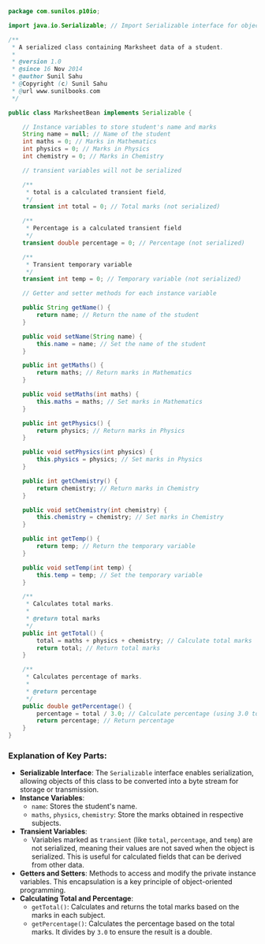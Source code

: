 
```java
package com.sunilos.p10io;

import java.io.Serializable; // Import Serializable interface for object serialization

/**
 * A serialized class containing Marksheet data of a student.
 * 
 * @version 1.0
 * @since 16 Nov 2014
 * @author Sunil Sahu
 * @Copyright (c) Sunil Sahu
 * @url www.sunilbooks.com
 */

public class MarksheetBean implements Serializable {

    // Instance variables to store student's name and marks
    String name = null; // Name of the student
    int maths = 0; // Marks in Mathematics
    int physics = 0; // Marks in Physics
    int chemistry = 0; // Marks in Chemistry

    // transient variables will not be serialized

    /**
     * total is a calculated transient field,
     */
    transient int total = 0; // Total marks (not serialized)

    /**
     * Percentage is a calculated transient field
     */
    transient double percentage = 0; // Percentage (not serialized)

    /**
     * Transient temporary variable
     */
    transient int temp = 0; // Temporary variable (not serialized)

    // Getter and setter methods for each instance variable

    public String getName() {
        return name; // Return the name of the student
    }

    public void setName(String name) {
        this.name = name; // Set the name of the student
    }

    public int getMaths() {
        return maths; // Return marks in Mathematics
    }

    public void setMaths(int maths) {
        this.maths = maths; // Set marks in Mathematics
    }

    public int getPhysics() {
        return physics; // Return marks in Physics
    }

    public void setPhysics(int physics) {
        this.physics = physics; // Set marks in Physics
    }

    public int getChemistry() {
        return chemistry; // Return marks in Chemistry
    }

    public void setChemistry(int chemistry) {
        this.chemistry = chemistry; // Set marks in Chemistry
    }

    public int getTemp() {
        return temp; // Return the temporary variable
    }

    public void setTemp(int temp) {
        this.temp = temp; // Set the temporary variable
    }

    /**
     * Calculates total marks.
     * 
     * @return total marks
     */
    public int getTotal() {
        total = maths + physics + chemistry; // Calculate total marks
        return total; // Return total marks
    }

    /**
     * Calculates percentage of marks.
     * 
     * @return percentage
     */
    public double getPercentage() {
        percentage = total / 3.0; // Calculate percentage (using 3.0 to ensure double division)
        return percentage; // Return percentage
    }
}
```

### Explanation of Key Parts:

- **Serializable Interface**: The `Serializable` interface enables serialization, allowing objects of this class to be converted into a byte stream for storage or transmission.
- **Instance Variables**: 
  - `name`: Stores the student's name.
  - `maths`, `physics`, `chemistry`: Store the marks obtained in respective subjects.
- **Transient Variables**: 
  - Variables marked as `transient` (like `total`, `percentage`, and `temp`) are not serialized, meaning their values are not saved when the object is serialized. This is useful for calculated fields that can be derived from other data.
- **Getters and Setters**: Methods to access and modify the private instance variables. This encapsulation is a key principle of object-oriented programming.
- **Calculating Total and Percentage**:
  - `getTotal()`: Calculates and returns the total marks based on the marks in each subject.
  - `getPercentage()`: Calculates the percentage based on the total marks. It divides by `3.0` to ensure the result is a double.

